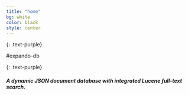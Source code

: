 ```yaml
---
title: "home"
bg: white
color: black
style: center
---
```


{: .text-purple}

<span class="fa-stack subtlecircle" style="font-size:100px; background:rgba(255,166,0,0.1)">
  <i class="fa fa-circle fa-stack-2x text-white"></i>
  <i class="fa fa-bicycle fa-stack-1x text-orange"></i>
</span>

#expando-db

{: .text-purple}


##### A dynamic JSON document database with integrated Lucene full-text search.
